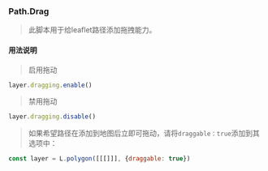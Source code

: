 ### Path.Drag
> 此脚本用于给leaflet路径添加拖拽能力。

#### 用法说明

> 启用拖动

```javascript
layer.dragging.enable()
```

> 禁用拖动

```javascript
layer.dragging.disable()
```

> 如果希望路径在添加到地图后立即可拖动，请将`draggable：true`添加到其选项中：

```javascript
const layer = L.polygon([[[]]], {draggable: true})
```